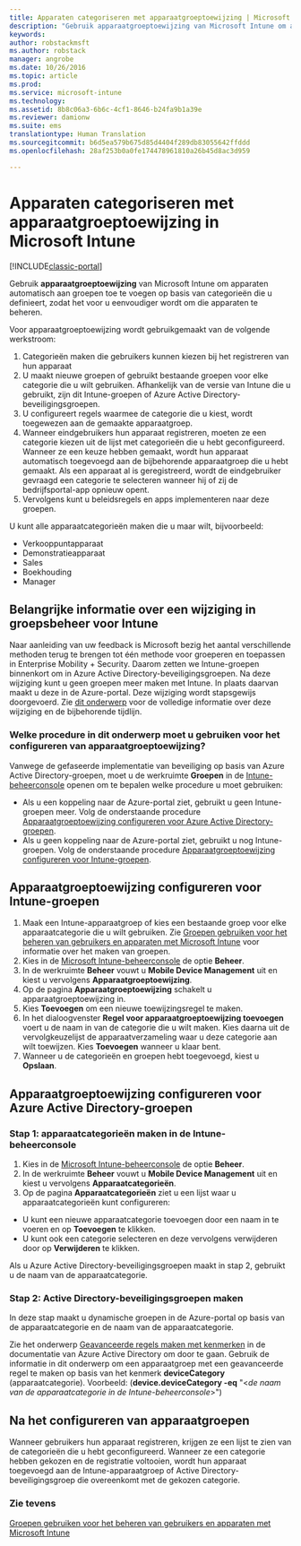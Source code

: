 ```yaml
---
title: Apparaten categoriseren met apparaatgroeptoewijzing | Microsoft Docs
description: "Gebruik apparaatgroeptoewijzing van Microsoft Intune om apparaten te groeperen in categorieën die u definieert, zodat het voor u eenvoudiger wordt om die apparaten te beheren."
keywords: 
author: robstackmsft
ms.author: robstack
manager: angrobe
ms.date: 10/26/2016
ms.topic: article
ms.prod: 
ms.service: microsoft-intune
ms.technology: 
ms.assetid: 8b8c06a3-6b6c-4cf1-8646-b24fa9b1a39e
ms.reviewer: damionw
ms.suite: ems
translationtype: Human Translation
ms.sourcegitcommit: b6d5ea579b675d85d4404f289db83055642ffddd
ms.openlocfilehash: 28af253b0a0fe174478961810a26b45d8ac3d959

---
```


# <a name="categorize-devices-with-device-group-mapping-in-microsoft-intune"></a>Apparaten categoriseren met apparaatgroeptoewijzing in Microsoft Intune

[!INCLUDE[classic-portal](../includes/classic-portal.md)]

Gebruik **apparaatgroeptoewijzing** van Microsoft Intune om apparaten automatisch aan groepen toe te voegen op basis van categorieën die u definieert, zodat het voor u eenvoudiger wordt om die apparaten te beheren. 

Voor apparaatgroeptoewijzing wordt gebruikgemaakt van de volgende werkstroom:
1. Categorieën maken die gebruikers kunnen kiezen bij het registreren van hun apparaat
2. U maakt nieuwe groepen of gebruikt bestaande groepen voor elke categorie die u wilt gebruiken. Afhankelijk van de versie van Intune die u gebruikt, zijn dit Intune-groepen of Azure Active Directory-beveiligingsgroepen.
2. U configureert regels waarmee de categorie die u kiest, wordt toegewezen aan de gemaakte apparaatgroep.
3. Wanneer eindgebruikers hun apparaat registreren, moeten ze een categorie kiezen uit de lijst met categorieën die u hebt geconfigureerd. Wanneer ze een keuze hebben gemaakt, wordt hun apparaat automatisch toegevoegd aan de bijbehorende apparaatgroep die u hebt gemaakt. Als een apparaat al is geregistreerd, wordt de eindgebruiker gevraagd een categorie te selecteren wanneer hij of zij de bedrijfsportal-app opnieuw opent.
4. Vervolgens kunt u beleidsregels en apps implementeren naar deze groepen.

U kunt alle apparaatcategorieën maken die u maar wilt, bijvoorbeeld:
* Verkooppuntapparaat
* Demonstratieapparaat
* Sales
* Boekhouding
* Manager

## <a name="important-information-about-a-change-in-group-management-for-intune"></a>Belangrijke informatie over een wijziging in groepsbeheer voor Intune

Naar aanleiding van uw feedback is Microsoft bezig het aantal verschillende methoden terug te brengen tot één methode voor groeperen en toepassen in Enterprise Mobility + Security. Daarom zetten we Intune-groepen binnenkort om in Azure Active Directory-beveiligingsgroepen. Na deze wijziging kunt u geen groepen meer maken met Intune. In plaats daarvan maakt u deze in de Azure-portal. Deze wijziging wordt stapsgewijs doorgevoerd. Zie [dit onderwerp](use-groups-to-manage-users-and-devices-with-microsoft-intune.md) voor de volledige informatie over deze wijziging en de bijbehorende tijdlijn.

### <a name="which-procedure-in-this-topic-should-you-use-to-configure-device-group-mapping"></a>Welke procedure in dit onderwerp moet u gebruiken voor het configureren van apparaatgroeptoewijzing?

Vanwege de gefaseerde implementatie van beveiliging op basis van Azure Active Directory-groepen, moet u de werkruimte **Groepen** in de [Intune-beheerconsole](https://manage.microsoft.com) openen om te bepalen welke procedure u moet gebruiken:

-  Als u een koppeling naar de Azure-portal ziet, gebruikt u geen Intune-groepen meer. Volg de onderstaande procedure [Apparaatgroeptoewijzing configureren voor Azure Active Directory-groepen](/intune/deploy-use/categorize-devices-with-device-group-mapping-in-microsoft-intune#how-to-configure-device-group-mapping-for-azure-active-directory-groups).
-  Als u geen koppeling naar de Azure-portal ziet, gebruikt u nog Intune-groepen. Volg de onderstaande procedure [Apparaatgroeptoewijzing configureren voor Intune-groepen](/intune/deploy-use/categorize-devices-with-device-group-mapping-in-microsoft-intune#how-to-configure-device-group-mapping-for-intune-groups).

## <a name="how-to-configure-device-group-mapping-for-intune-groups"></a>Apparaatgroeptoewijzing configureren voor Intune-groepen
1. Maak een Intune-apparaatgroep of kies een bestaande groep voor elke apparaatcategorie die u wilt gebruiken. Zie [Groepen gebruiken voor het beheren van gebruikers en apparaten met Microsoft Intune](use-groups-to-manage-users-and-devices-with-microsoft-intune.md) voor informatie over het maken van groepen.
2. Kies in de [Microsoft Intune-beheerconsole](https://manage.microsoft.com) de optie **Beheer**.
3. In de werkruimte **Beheer** vouwt u **Mobile Device Management** uit en kiest u vervolgens **Apparaatgroeptoewijzing**.
4. Op de pagina **Apparaatgroeptoewijzing** schakelt u apparaatgroeptoewijzing in.
5. Kies **Toevoegen** om een nieuwe toewijzingsregel te maken.
6. In het dialoogvenster **Regel voor apparaatgroeptoewijzing toevoegen** voert u de naam in van de categorie die u wilt maken. Kies daarna uit de vervolgkeuzelijst de apparaatverzameling waar u deze categorie aan wilt toewijzen. Kies **Toevoegen** wanneer u klaar bent.
7. Wanneer u de categorieën en groepen hebt toegevoegd, kiest u **Opslaan**.



## <a name="how-to-configure-device-group-mapping-for-azure-active-directory-groups"></a>Apparaatgroeptoewijzing configureren voor Azure Active Directory-groepen

### <a name="step-1---create-device-categories-in-the-intune-administration-console"></a>Stap 1: apparaatcategorieën maken in de Intune-beheerconsole
1. Kies in de [Microsoft Intune-beheerconsole](https://manage.microsoft.com) de optie **Beheer**.
3. In de werkruimte **Beheer** vouwt u **Mobile Device Management** uit en kiest u vervolgens **Apparaatcategorieën**.
4. Op de pagina **Apparaatcategorieën** ziet u een lijst waar u apparaatcategorieën kunt configureren: 
- U kunt een nieuwe apparaatcategorie toevoegen door een naam in te voeren en op **Toevoegen** te klikken.
- U kunt ook een categorie selecteren en deze vervolgens verwijderen door op **Verwijderen** te klikken.

Als u Azure Active Directory-beveiligingsgroepen maakt in stap 2, gebruikt u de naam van de apparaatcategorie.

### <a name="step-2---create-azure-active-directory-security-groups"></a>Stap 2: Active Directory-beveiligingsgroepen maken

In deze stap maakt u dynamische groepen in de Azure-portal op basis van de apparaatcategorie en de naam van de apparaatcategorie.

Zie het onderwerp [Geavanceerde regels maken met kenmerken](https://azure.microsoft.com/en-us/documentation/articles/active-directory-accessmanagement-groups-with-advanced-rules/#using-attributes-to-create-rules-for-device-objects) in de documentatie van Azure Active Directory om door te gaan.
Gebruik de informatie in dit onderwerp om een apparaatgroep met een geavanceerde regel te maken op basis van het kenmerk **deviceCategory** (apparaatcategorie).
Voorbeeld: (**device.deviceCategory -eq** "<*de naam van de apparaatcategorie in de Intune-beheerconsole*>")


## <a name="after-you-configure-device-groups"></a>Na het configureren van apparaatgroepen

Wanneer gebruikers hun apparaat registreren, krijgen ze een lijst te zien van de categorieën die u hebt geconfigureerd. Wanneer ze een categorie hebben gekozen en de registratie voltooien, wordt hun apparaat toegevoegd aan de Intune-apparaatgroep of Active Directory-beveiligingsgroep die overeenkomt met de gekozen categorie.

### <a name="see-also"></a>Zie tevens
[Groepen gebruiken voor het beheren van gebruikers en apparaten met Microsoft Intune](use-groups-to-manage-users-and-devices-with-microsoft-intune.md)



<!--HONumber=Dec16_HO2-->


